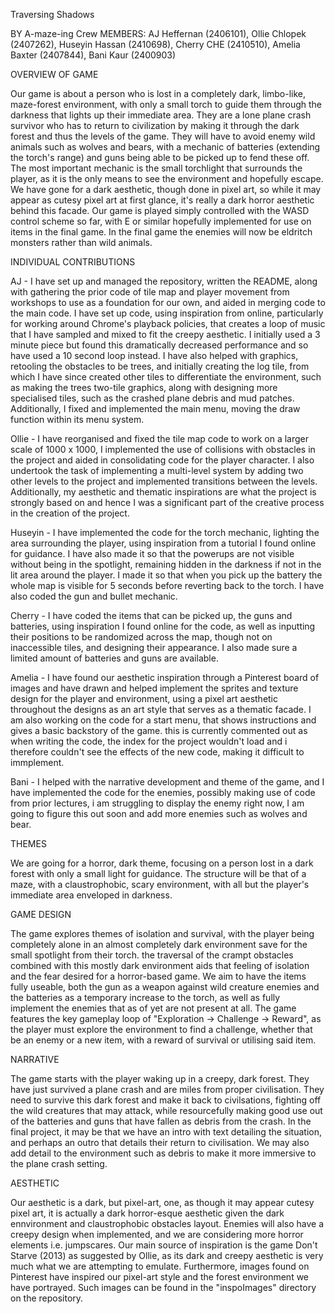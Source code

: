 Traversing Shadows

BY A-maze-ing Crew
MEMBERS: AJ Heffernan (2406101), Ollie Chlopek (2407262), Huseyin Hassan (2410698), Cherry CHE (2410510), Amelia Baxter (2407844), Bani Kaur (2400903)

OVERVIEW OF GAME

Our game is about a person who is lost in a completely dark, limbo-like, maze-forest environment, with only a small torch to guide them through the darkness that lights up their immediate area. They are a lone plane crash survivor who has to return to civilization by making it through the dark forest and thus the levels of the game. They will have to avoid enemy wild animals such as wolves and bears, with a mechanic of batteries (extending the torch's range) and guns being able to be picked up to fend these off. The most important mechanic is the small torchlight that surrounds the player, as it is the only means to see the environment and hopefully escape. We  have gone for a dark aesthetic, though done in pixel art, so while it may appear as cutesy pixel art at first glance, it's really a dark horror aesthetic behind this facade.
Our game is played simply controlled with the WASD control scheme so far, with E or similar hopefully implemented for use on items in the final game. In the final game the enemies will now be eldritch monsters rather than wild animals.

INDIVIDUAL CONTRIBUTIONS

AJ -  I have set up and managed the repository, written the README, along with gathering the prior code of tile map and player movement from workshops to use as a foundation for our own, and aided in merging code to the main code. I have set up code, using inspiration from online, particularly for working around Chrome's playback policies, that creates a loop of music that I have sampled and mixed to fit the creepy aesthetic. I initially used a 3 minute piece but found this dramatically decreased performance and so have used a 10 second loop instead. I have also helped with graphics, retooling the obstacles to be trees, and initially creating the log tile, from which I have since created other tiles to differentiate the environment, such as making the trees two-tile graphics, along with designing more specialised tiles, such as the crashed plane debris and mud patches. Additionally, I fixed and implemented the main menu, moving the draw function within its menu system.

Ollie - I have reorganised and fixed the tile map code to work on a larger scale of 1000 x 1000, I implemented the use of collisions with obstacles in the project and aided in consolidating code for the player character. I also undertook the task of implementing a multi-level system by adding two other levels to the project and implemented transitions between the levels. Additionally, my aesthetic and thematic inspirations are what the project is strongly based on and hence I was a significant part of the creative process in the creation of the project.

Huseyin - I have implemented the code for the torch mechanic, lighting the area surrounding the player, using inspiration from a tutorial I found online for guidance. I have also made it so that the powerups are not visible without being in the spotlight, remaining hidden in the darkness if not in the lit area around the player. I made it so that when you pick up the battery the whole map is visible for 5 seconds before reverting back to the torch. I have also coded the gun and bullet mechanic.

Cherry - I have coded the items that can be picked up, the guns and batteries, using inspiration I found online for the code, as well as inputting their positions to be randomized across the map, though not on inaccessible tiles, and designing their appearance. I also made sure a limited amount of batteries and guns are available.

Amelia - I have found our aesthetic inspiration through a Pinterest board of images and have drawn and helped implement the sprites and texture design for the player and environment, using a pixel art aesthetic throughout the designs as an art style that serves as a thematic facade. I am also working on the code for a start menu, that shows instructions and gives a basic backstory of the game. this is currently commented out as when writing the code, the index for the project wouldn't load and i therefore couldn't see the effects of the new code, making it difficult to immplement.

Bani - I helped with the narrative development and theme of the game, and I have implemented the code for the enemies, possibly making use of code from prior lectures, i am struggling to display the enemy right now, I am going to figure this out soon and add more enemies such as wolves and bear.

THEMES

We are going for a horror, dark theme, focusing on a person lost in a dark forest with only a small light for guidance. The structure will be that of a maze, with a claustrophobic, scary environment, with all but the player's immediate area enveloped in darkness.

GAME DESIGN

The game explores themes of isolation and survival, with the player being completely alone in an almost completely dark environment save for the small spotlight from their torch. the traversal of the crampt obstacles combined with this mostly dark environment aids that feeling of isolation and the fear desired for a horror-based game. We aim to have the items fully useable, both the gun as a weapon against wild creature enemies and the batteries as a temporary increase to the torch, as well as fully implement the enemies that as of yet are not present at all. The game features the key gameplay loop of "Exploration -> Challenge -> Reward", as the player must explore the environment to find a challenge, whether that be an enemy or a new item, with a reward of survival or utilising said item.

NARRATIVE

The game starts with the player waking up in a creepy, dark forest. They have just survived a plane crash and are miles from proper civilisation. They need to survive this dark forest and make it back to civilsations, fighting off the wild creatures that may attack, while resourcefully making good use out of the batteries and guns that have fallen as debris from the crash. In the final project, it may be that we have an intro with text detailing the situation, and perhaps an outro that details their return to civilisation. We may also add detail to the environment such as debris to make it more immersive to the plane crash setting.

AESTHETIC

Our aesthetic is a dark, but pixel-art, one, as though it may appear cutesy pixel art, it is actually a dark horror-esque aesthetic given the dark ennvironment and claustrophobic obstacles layout. Enemies will also have a creepy design when implemented, and we are considering more horror elements i.e. jumpscares. Our main source of inspiration is the game Don't Starve (2013) as suggested by Ollie, as its dark and creepy aesthetic is very much what we are attempting to emulate. Furthermore, images found on Pinterest have inspired our pixel-art style and the forest environment we have portrayed. Such images can be found in the "inspoImages" directory on the repository.
